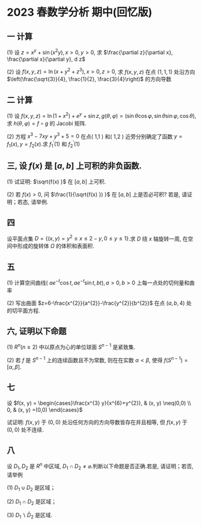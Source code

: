# 2023 春数学分析 期中(回忆版)

## 一 计算

(1) 设 $z=x^{y}+\sin \left(x^{2} y\right) , x>0, y>0$, 求 $\frac{\partial z}{\partial x}, \frac{\partial x}{\partial y}, d z$

(2) 设 $f(x, y, z) =\ln \left(x+y^{2}+z^{3}\right) , x>0, z>0$, 求 $f(x, y, z)$ 在点 $(1,1,1)$ 处沿方向 $\left(\frac{\sqrt{3}}{4}, \frac{1}{2}, \frac{3}{4}\right)$ 的方向导数

## 二 计算

(1) 设 $f(x, y, z) =\ln \left(1+x^{2}\right) +e^{y}+\sin z, g(\theta, \varphi) =(\sin \theta \cos \varphi, \sin \theta \sin \varphi, \cos \theta)$, 求 $h(\theta, \varphi) =f \circ g$ 的 Jacobi 矩阵.

(2) 方程 $x^{3}-7 x y+y^{3}+5=0$ 在点( 1,1 ) 和( 1,2 ) 近旁分别确定了函数 $y=f_{1}(x) , y=f_{2}(x)$.求 $f_{1}^{\prime}(1)$ 和 $f_{2}^{\prime}(1)$

## 三, 设 $f(x)$ 是 $[a, b]$ 上可积的非负函数.

(1) 试证明: $\sqrt{f(x) }$ 在 $[a, b]$ 上可积.

(2) 若 $f(x)>0$, 问 $\frac{1}{\sqrt{f(x) }) }$ 在 $[a, b]$ 上是否必可积? 若是, 请证明；若态, 请举例.

## 四

设平面点集 $D=\left\{(x, y) =y^{2} \leq x \leq 2-y, 0 \leq y \leq 1\right\}$.求 $D$ 绕 $x$ 轴旋转一周, 在空间中形成的旋转体 $\Omega$ 的体积和表面积.

## 五

(1) 计算空间曲线( $\left.a e^{-t} \cos t, a e^{-t} \sin t, b t\right) , a>0, b>0$ 上每一点处的切何量和曲率

(2) 写出曲面 $z=6-\frac{x^{2}}{a^{2}}-\frac{y^{2}}{b^{2}}$ 在点 $(a, b, 4)$ 处的切平面方程.

## 六, 证明以下命题

(1) $R^{n}(n \geqslant 2)$ 中以原点为心的单位球面 $S^{n-1}$ 是紧致集.

(2) 若 $f$ 是 $S^{n-1}$ 上的连续函数且不为常数, 则在在实数 $\alpha<\beta$, 使得 $f\left(S^{n-1}\right) =[\alpha, \beta]$.

## 七

设 $f(x, y) = \begin{cases}\frac{x^{3} y}{x^{6}+y^{2}}, & (x, y) \neq(0,0) \\ 0, & (x, y) =(0,0) \end{cases}$

试证明:  $f(x, y)$ 于 $(0,0)$ 处沿任何方向的方向导数皆存在并且相等, 但 $f(x, y)$ 于 $(0,0)$ 处不连续.

## 八

设 $D_{1}, D_{2}$ 是 $R^{n}$ 中区域, $D_{1} \cap D_{2} \neq \varnothing$.判断以下命题是否正确.若是, 请证明；若否, 请举例

(1) $D_{1} \cup D_{2}$ 是区域；

(2) $D_{1} \cap D_{2}$ 是区域；

(3) $D_{1} \backslash \bar{D}_{2}$ 是区域.

